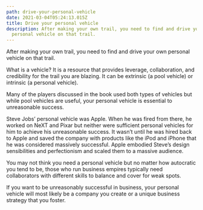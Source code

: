 ```yaml
---
path: drive-your-personal-vehicle
date: 2021-03-04T05:24:13.015Z
title: Drive your personal vehicle
description: After making your own trail, you need to find and drive your own
  personal vehicle on that trail.
---
```

After making your own trail, you need to find and drive your own personal vehicle on that trail.

What is a vehicle? It is a resource that provides leverage, collaboration, and credibility for the trail you are blazing. It can be extrinsic (a pool vehicle) or intrinsic (a personal vehicle).

Many of the players discussed in the book used both types of vehicles but while pool vehicles are useful, your personal vehicle is essential to unreasonable success.

Steve Jobs’ personal vehicle was Apple. When he was fired from there, he worked on NeXT and Pixar but neither were sufficient personal vehicles for him to achieve his unreasonable success. It wasn’t until he was hired back to Apple and saved the company with products like the iPod and iPhone that he was considered massively successful. Apple embodied Steve’s design sensibilities and perfectionism and scaled them to a massive audience.

You may not think you need a personal vehicle but no matter how autocratic you tend to be, those who run business empires typically need collaborators with different skills to balance and cover for weak spots.

If you want to be unreasonably successful in business, your personal vehicle will most likely be a company you create or a unique business strategy that you foster.